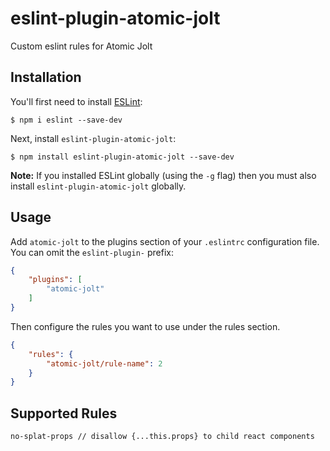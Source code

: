 # eslint-plugin-atomic-jolt

Custom eslint rules for Atomic Jolt

## Installation

You'll first need to install [ESLint](http://eslint.org):

```
$ npm i eslint --save-dev
```

Next, install `eslint-plugin-atomic-jolt`:

```
$ npm install eslint-plugin-atomic-jolt --save-dev
```

**Note:** If you installed ESLint globally (using the `-g` flag) then you must also install `eslint-plugin-atomic-jolt` globally.

## Usage

Add `atomic-jolt` to the plugins section of your `.eslintrc` configuration file. You can omit the `eslint-plugin-` prefix:

```json
{
    "plugins": [
        "atomic-jolt"
    ]
}
```


Then configure the rules you want to use under the rules section.

```json
{
    "rules": {
        "atomic-jolt/rule-name": 2
    }
}
```

## Supported Rules

`no-splat-props // disallow {...this.props} to child react components`

